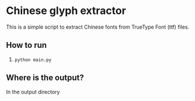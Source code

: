 # Chinese glyph extractor
This is a simple script to extract Chinese fonts from TrueType Font (ttf) files.

## How to run
1. `python main.py`

## Where is the output?
In the output directory 
